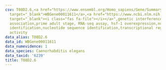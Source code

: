 ```yaml
---
csv: T08D2.6,<a href="https://www.ensembl.org/Homo_sapiens/Gene/Summary?db=core;g=WBGene00011611"
  target="_blank">WBGene00011611</a>,<a href="https://www.ncbi.nlm.nih.gov/pubmed/30894454"
  target="_blank"><i class="fas fa-file"></i></a>",genetic interference,functional
  association,prime adult stage, RNA-seq assay, hsf-1 overexpression,nucleotide sequence
  identification,nucleotide sequence identification,transcriptional regulation,down-regulates
  activity
data_alias: T08D2.6
data_id: WBGene00011611
data_numevidence: 1
data_species: Caenorhabditis elegans
data_taxid: '6239'
title: T08D2.6
---
```

